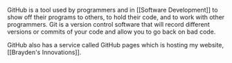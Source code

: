 GitHub is a tool used by programmers and in [[Software Development]] to show off their programs to others, to hold their code, and to work with other programmers. Git is a version control software that will record different versions or commits of your code and allow you to go back on bad code.

GitHub also has a service called GitHub pages which is hosting my website, [[Brayden's Innovations]].

